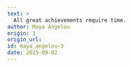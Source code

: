 ```yaml
---
text: >
  All great achievements require time.
author: Maya Angelou
origin: 3
origin_url:
id: maya_angelou-3
date: 2025-09-02 
---
```

